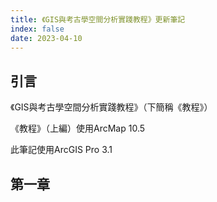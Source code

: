```yaml
---
title: 《GIS與考古學空間分析實踐教程》更新筆記
index: false
date: 2023-04-10
---
```


## 引言
《GIS與考古學空間分析實踐教程》（下簡稱《教程》）

《教程》（上編）使用ArcMap 10.5

此筆記使用ArcGIS Pro 3.1

## 第一章